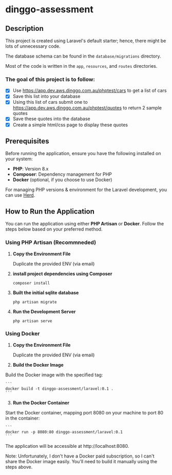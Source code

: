 # dinggo-assessment

## Description

This project is created using Laravel's default starter; hence, there might be lots of unnecessary code.

The database schema can be found in the `database/migrations` directory.

Most of the code is written in the `app`, `resources`, and `routes` directories.

### The goal of this project is to follow:

-   [x] Use https://app.dev.aws.dinggo.com.au/phptest/cars to get a list of cars
-   [x] Save this list into your database
-   [x] Using this list of cars submit one to https://app.dev.aws.dinggo.com.au/phptest/quotes to return 2 sample quotes
-   [x] Save these quotes into the database
-   [x] Create a simple html/css page to display these quotes

## Prerequisites

Before running the application, ensure you have the following installed on your system:

-   **PHP**: Version 8.x
-   **Composer**: Dependency management for PHP
-   **Docker** (optional, if you choose to use Docker)

For managing PHP versions & environment for the Laravel development, you can use [Herd](https://herd.laravel.com/).

## How to Run the Application

You can run the application using either **PHP Artisan** or **Docker**. Follow the steps below based on your preferred method.

### Using PHP Artisan (Recommneded)

1. **Copy the Environment File**

    Duplicate the provided ENV (via email)

2. **install project dependencies using Composer**

    ```
    composer install
    ```

3. **Built the initial sqlite database**

    ```
    php artisan migrate
    ```

4. **Run the Development Server**

    ```
    php artisan serve
    ```

### Using Docker

1. **Copy the Environment File**

    Duplicate the provided ENV (via email)

2. **Build the Docker Image**

Build the Docker image with the specified tag:

    ```
    docker build -t dinggo-assessment/laravel:0.1 .
    ```

3. **Run the Docker Container**

Start the Docker container, mapping port 8080 on your machine to port 80 in the container:

    ```
    docker run -p 8080:80 dinggo-assessment/laravel:0.1
    ```

The application will be accessible at http://localhost:8080.

Note: Unfortunately, I don't have a Docker paid subscription, so I can't share the Docker image easily. You'll need to build it manually using the steps above.

